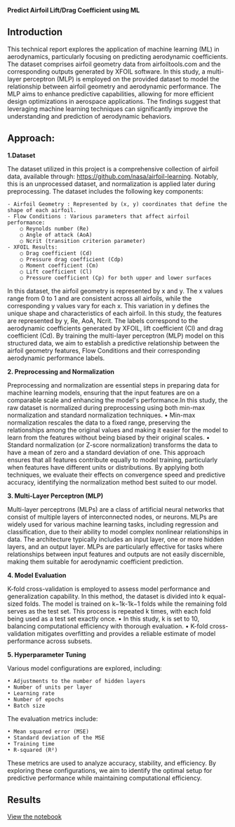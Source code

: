 **Predict Airfoil Lift/Drag Coefficient using ML**

## Introduction

This technical report explores the application of machine learning (ML) in aerodynamics, particularly focusing on predicting aerodynamic coefficients. The dataset comprises airfoil geometry data from airfoiltools.com and the corresponding outputs generated by XFOIL software.
In this study, a multi-layer perceptron (MLP) is employed on the provided dataset to model the relationship between airfoil geometry and aerodynamic performance. The MLP aims to enhance predictive capabilities, allowing for more efficient design optimizations in aerospace applications. The findings suggest that leveraging machine learning techniques can significantly improve the understanding and prediction of aerodynamic behaviors.

## Approach:

**1.Dataset**

The dataset utilized in this project is a comprehensive collection of airfoil data, available through: https://github.com/nasa/airfoil-learning.  Notably, this is an unprocessed dataset, and normalization is applied later during preprocessing. The dataset includes the following key components:

	- Airfoil Geometry : Represented by (x, y) coordinates that define the shape of each airfoil.
	- Flow Conditions : Various parameters that affect airfoil performance:
		○ Reynolds number (Re)
		○ Angle of attack (AoA)
		○ Ncrit (transition criterion parameter)
	- XFOIL Results:
		○ Drag coefficient (Cd)
		○ Pressure drag coefficient (Cdp)
		○ Moment coefficient (Cm)
		○ Lift coefficient (Cl)
		○ Pressure coefficient (Cp) for both upper and lower surfaces

In this dataset, the airfoil geometry is represented by x and y. The x values range from 0 to 1 and are consistent across all airfoils, while the corresponding y values vary for each x. This variation in y defines the unique shape and characteristics of each airfoil.
In this study, the features are represented by y, Re, AoA, Ncrit. The labels correspond to the aerodynamic coefficients generated by XFOIL, lift coefficient (Cl) and drag coefficient (Cd).  By training the multi-layer perceptron (MLP) model on this structured data, we aim to establish a predictive relationship between the airfoil geometry features, Flow Conditions and their corresponding aerodynamic performance labels.

**2. Preprocessing and Normalization**

Preprocessing and normalization are essential steps in preparing data for machine learning models, ensuring that the input features are on a comparable scale and enhancing the model's performance.In this study, the raw dataset is normalized during preprocessing using both min-max normalization and standard normalization techniques.
	• Min-max normalization rescales the data to a fixed range, preserving the relationships among the original values and making it easier for the model to learn from the features without being biased by their original scales.
	• Standard normalization (or Z-score normalization) transforms the data to have a mean of zero and a standard deviation of one. This approach ensures that all features contribute equally to model training, particularly when features have different units or distributions.
By applying both techniques, we evaluate their effects on convergence speed and predictive accuracy, identifying the normalization method best suited to our model.

**3. Multi-Layer Perceptron (MLP)**

Multi-layer perceptrons (MLPs) are a class of artificial neural networks that consist of multiple layers of interconnected nodes, or neurons. MLPs are widely used for various machine learning tasks, including regression and classification, due to their ability to model complex nonlinear relationships in data. The architecture typically includes an input layer, one or more hidden layers, and an output layer. MLPs are particularly effective for tasks where relationships between input features and outputs are not easily discernible, making them suitable for aerodynamic coefficient prediction.

**4. Model Evaluation**

K-fold cross-validation is employed to assess model performance and generalization capability. In this method, the dataset is divided into k equal-sized folds. The model is trained on k−1k-1k−1 folds while the remaining fold serves as the test set. This process is repeated k times, with each fold being used as a test set exactly once.
	• In this study, k is set to 10, balancing computational efficiency with thorough evaluation.
	• K-fold cross-validation mitigates overfitting and provides a reliable estimate of model performance across subsets.

**5. Hyperparameter Tuning**

Various model configurations are explored, including:

	• Adjustments to the number of hidden layers
	• Number of units per layer
	• Learning rate
	• Number of epochs
	• Batch size
The evaluation metrics include:

	• Mean squared error (MSE)
	• Standard deviation of the MSE
	• Training time
	• R-squared (R²)
These metrics are used to analyze accuracy, stability, and efficiency. By exploring these configurations, we aim to identify the optimal setup for predictive performance while maintaining computational efficiency.

## Results

[View the notebook](https://github.com/faaarv/airfoil-ML/blob/main/results.ipynb)
